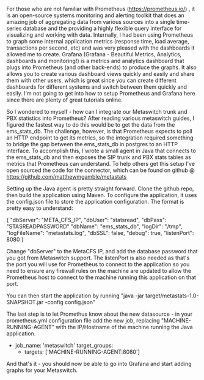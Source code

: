 
For those who are not familiar with Prometheus  (https://prometheus.io/) , it is an open-source systems monitoring and alerting toolkit that does an amazing job of aggregating data from various sources into a single time-series database and the providing a highly flexible query interface for visualizing and working with data.  Internally, I had been using Prometheus to graph some internal application metrics (response time, load average, transactions per second, etc) and was very pleased with the dashboards it allowed me to create. Grafana (Grafana - Beautiful Metrics, Analytics, dashboards and monitoring!) is a metrics and analytics dashboard that plugs into  Prometheus (and other back-ends) to produce the graphs.  It also allows you to create various dashboard views quickly and easily and share them with other users, which is great since you can create different dashboards for different systems and switch between them quickly and easily.  I'm not going to get into how to setup Prometheus and Grafana here since there are plenty of great tutorials online.

So I wondered to myself - how can I integrate our Metaswitch trunk and PBX statistics into Prometheus?  After reading various metaswitch guides, I figured the fastest way to do this would be to get the data from the ems_stats_db.  The challenge, however, is that Prometheus expects to poll an HTTP endpoint to get its metrics, so the integration required something to bridge the gap between the ems_stats_db in postgres to an HTTP interface.  To accomplish this, I wrote a small agent in Java that connects to the ems_stats_db and then exposes the SIP trunk and PBX stats tables as metrics that Prometheus can understand.  To help others get this setup I've open sourced the code for the connector, which can be found on github @ https://github.com/matthewmgamble/metastats

Setting up the Java agent is pretty straight forward.  Clone the github repo, then build the application using Maven.  To configure the application, it uses the config.json file to store the application configuration. The format is pretty easy to understand:

{
  "dbServer": "META_CFS_IP",
  "dbUser": "statsread",
  "dbPass": "STASREADPASSWORD"
  "dbName": "ems_stats_db",
  "logDir": "/tmp",
  "logFileName": "metastats.log",
  "dbSSL": false,
  "debug": true,
  "listenPort": 8080
}

Change "dbServer" to the MetaCFS IP, and add the database password that you got from Metaswitch support.  The listenPort is also needed as that's the port you will use for Prometheus to connect to the application so you need to ensure any firewall rules on the machine are updated to allow the Prometheus host to connect to the machine running this application on that port.

You can then start the application by running "java -jar target/metastats-1.0-SNAPSHOT.jar -config config.json"

The last step is to let Promethus know about the new datasource - in your prometheus.yml configuration file add the new job, replacing "MACHINE-RUNNING-AGENT" with the IP/Hostname of the machine running the Java application.

  - job_name: 'metaswitch'
    target_groups:
      - targets: ['MACHINE-RUNNING-AGENT:8080']

And that's it - you should now be able to go into Grafana and start adding graphs for your Metaswitch.
